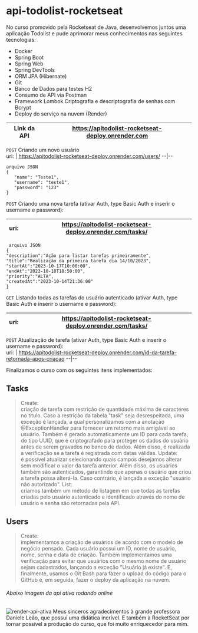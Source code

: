 # api-todolist-rocketseat
No curso promovido pela Rocketseat de Java, desenvolvemos juntos uma aplicação Todolist e pude aprimorar meus conhecimentos nas seguintes tecnologias:

* Docker
* Spring Boot 
* Spring Web 
* Spring DevTools 
* ORM JPA (Hibernate)
* Git
* Banco de Dados para testes H2 
* Consumo de API via Postman
* Framework Lombok Criptografia e descriptografia de senhas com Bcrypt
* Deploy do serviço na nuvem (Render)

Link da API | https://apitodolist-rocketseat-deploy.onrender.com
---|-----------

```POST``` Criando um novo usuário <br/>
 uri: | https://apitodolist-rocketseat-deploy.onrender.com/users/
 --|--
 ```
 arquivo JSON
{
    "name": "Teste1",
    "username": "teste1",
    "password": "123"
}
```

```POST``` Criando uma nova tarefa (ativar Auth, type Basic Auth e inserir o username e password): <br/> 

 uri: | https://apitodolist-rocketseat-deploy.onrender.com/tasks/
 --|--

```
 arquivo JSON
{
"description":"Ação para listar tarefas primeiramente",
"title":"Realização da primeira tarefa dia 14/10/2023",
"startAt":"2023-10-17T10:00:00",
"endAt":"2023-10-18T18:50:00",
"priority":"ALTA",
"createdAt":"2023-10-14T21:36:00"
}
```

 ```GET```  Listando todas as tarefas do usuário autenticado (ativar Auth, type Basic Auth e inserir o username e password):  <br/>

 uri: | https://apitodolist-rocketseat-deploy.onrender.com/tasks/
 --|--

```POST``` Atualização de tarefa (ativar Auth, type Basic Auth e inserir o username e password):  <br/>
uri: | https://apitodolist-rocketseat-deploy.onrender.com/id-da-tarefa-retornada-apos-criacao
--|-- 

Finalizamos o curso com os seguintes itens implementados:

## Tasks

> Create: <br/> criação de tarefa com restrição de quantidade máxima de caracteres no título. Caso a restrição da tabela "task" seja desrespeitada, uma exceção é lançada, a qual personalizamos com a anotação @ExceptionHandler para fornecer um retorno mais amigável ao usuário. Também é gerado automaticamente um ID para cada tarefa, do tipo UUID, que é criptografado para proteger os dados do usuário antes de serem gravados no banco de dados. Além disso, é realizada a verificação se a tarefa é registrada com datas válidas.
> Update: <br/> é possível atualizar selecionando quais campos desejamos alterar sem modificar o valor da tarefa anterior. Além disso, os usuários também são autenticados, garantindo que apenas o usuário que criou a tarefa possa alterá-la. Caso contrário, é lançada a exceção "usuário não autorizado".
> List:  <br/>criamos também um método de listagem em que todas as tarefas criadas pelo usuário autenticado e identificado através do nome de usuário e senha são retornadas pela API.
## Users

> Create: <br/>implementamos a criação de usuários de acordo com o modelo de negócio pensado. Cada usuário possui um ID, nome de usuário, nome, senha e data de criação. Também implementamos uma verificação para evitar que usuários com o mesmo nome de usuário sejam cadastrados, lançando a exceção "Usuário já existe".
E, finalmente, usamos o Git Bash para fazer o upload do código para o GitHub e, em seguida, fazer o deploy da aplicação na nuvem.

 ###### Abaixo imagem da api ativa rodando online


![render-api-ativa](https://i.postimg.cc/tJ3RSkSB/Captura-de-tela-2023-10-21-223206.png)
Meus sinceros agradecimentos à grande professora Daniele Leão, que possui uma didática incrível. E também à RocketSeat por tornar possível a produção do curso, que foi muito enriquecedor para mim.
